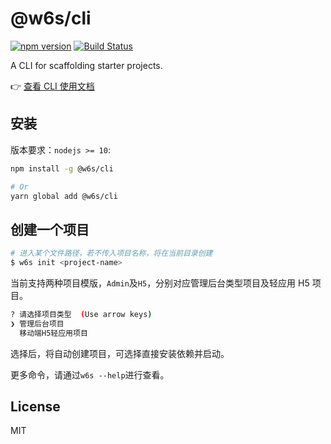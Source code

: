 # @w6s/cli 

[![npm version](https://badge.fury.io/js/%40w6s%2Fcli.svg)](https://badge.fury.io/js/%40w6s%2Fcli) [![Build Status](https://travis-ci.org/WorkPlusFE/w6s-cli.svg?branch=master)](https://travis-ci.org/WorkPlusFE/w6s-cli)

A CLI for scaffolding starter projects.

👉 [查看 CLI 使用文档](https://open.workplus.io/cli/)

## 安装

版本要求：`nodejs >= 10`:

```bash
npm install -g @w6s/cli

# Or
yarn global add @w6s/cli
```

## 创建一个项目

```bash
# 进入某个文件路径，若不传入项目名称，将在当前目录创建
$ w6s init <project-name>
```

当前支持两种项目模版，`Admin`及`H5`，分别对应管理后台类型项目及轻应用 H5 项目。

```bash
? 请选择项目类型  (Use arrow keys)
❯ 管理后台项目 
  移动端H5轻应用项目 
```

选择后，将自动创建项目，可选择直接安装依赖并启动。

更多命令，请通过`w6s --help`进行查看。

## License

MIT
